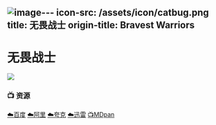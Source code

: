 ![image](https://github.com/user-attachments/assets/af439817-1d01-4dab-95b7-ea7f5bc1b179)---
icon-src: /assets/icon/catbug.png
title: 无畏战士
origin-title: Bravest Warriors
---
# 无畏战士

![](/assets/image/Bravest%20Warriors.jpg)

### 📺 资源 <Badge type="tip" text="康复中心字幕组" />

[☁️百度](https://pan.baidu.com/s/1ti8ybPwazUdlwbD9gj-2lg?pwd=tdgc) [☁️阿里](https://www.alipan.com/s/ib2bbQic7yB) [☁️夸克](https://pan.quark.cn/s/1031e42438de) [☁️迅雷](https://pan.xunlei.com/s/VODAKt2Awi8PAgkIwfMwt3hjA1?pwd=akzw#) [📺MDpan](https://pan.mdsub.top/%E6%97%A0%E7%95%8F%E6%88%98%E5%A3%AB)
